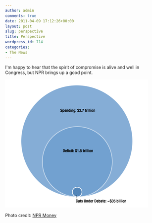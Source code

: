 ```yaml
---
author: admin
comments: true
date: 2011-04-09 17:12:26+00:00
layout: post
slug: perspective
title: Perspective
wordpress_id: 714
categories:
- The News
---
```


I'm happy to hear that the spirit of compromise is alive and well in Congress, but NPR brings up a good point.

[![](/images/shutdown-tax-cuts.gif)](http://www.npr.org/blogs/money/2011/04/08/135236360/the-shutdown-and-the-deficit?ft=1&f=93559255)

Photo credit: [NPR Money](http://www.npr.org/blogs/money/2011/04/08/135236360/the-shutdown-and-the-deficit?ft=1&f=93559255)
